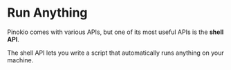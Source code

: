 # Run Anything

Pinokio comes with various APIs, but one of its most useful APIs is the **shell API**.

The shell API lets you write a script that automatically runs anything on your machine.


